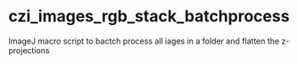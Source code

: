 # czi_images_rgb_stack_batchprocess
ImageJ macro script to bactch process all iages in a folder and flatten the z-projections
